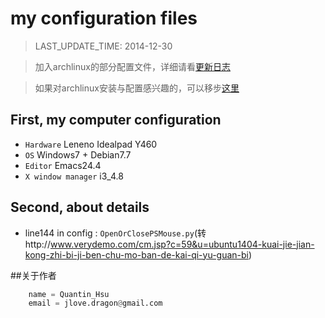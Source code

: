 my configuration files
============================

> LAST_UPDATE_TIME: 2014-12-30

> 加入archlinux的部分配置文件，详细请看[更新日志](https://github.com/jlovedragon/profile/blob/master/UPDATE_LOG.md)

> 如果对archlinux安装与配置感兴趣的，可以移步[这里](http://xuquan.me/2014/12/29/ArchLinux-setup-configuration/)

## First, my computer configuration
* `Hardware` Leneno Idealpad Y460
* `OS` Windows7 + Debian7.7
* `Editor` Emacs24.4
* `X window manager` i3_4.8

## Second, about details
* line144 in config : `OpenOrClosePSMouse.py`(转http://www.verydemo.com/cm.jsp?c=59&u=ubuntu1404-kuai-jie-jian-kong-zhi-bi-ji-ben-chu-mo-ban-de-kai-qi-yu-guan-bi)

##关于作者

```python
    name = Quantin_Hsu
    email = jlove.dragon@gmail.com
```